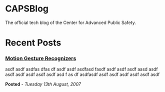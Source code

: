 CAPSBlog
========

The official tech blog of the Center for Advanced Public Safety.


Recent Posts
========

### [Motion Gesture Recognizers](http://www.google.com)


asdf asdf asdfas dfas df asdf asdf 
asdfasd fasdf asdf asdf asdf aasd asdf asdf asdf asdf asdf asdf 
asd
f as
df asdfasdf asdf asdf asdf asdf asdf asdf 

**Posted** - *Tuesday 13th August, 2007*
